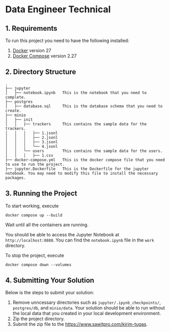 # Data Engineer Technical 

## 1. Requirements

To run this project you need to have the following installed:

1. [Docker](https://docs.docker.com/get-docker/) version 27
2. [Docker Compose](https://docs.docker.com/compose/install/) version 2.27

## 2. Directory Structure

```
.
├── jupyter
│   ├── notebook.ipynb   This is the notebook that you need to complete.
├── postgres
│   ├── database.sql     This is the database schema that you need to create.
├── minio
│   ├── init
│   │   ├── trackers     This contains the sample data for the trackers.
│   │   │   ├── 1.jsonl
│   │   │   ├── 2.jsonl
│   │   │   ├── 3.jsonl
│   │   │   └── 4.jsonl
│   │   └── users        This contains the sample data for the users.
│   │   │   ├── 1.csv
├── docker-compose.yml   This is the docker compose file that you need to use to run the project.
├── jupyter.Dockerfile   This is the Dockerfile for the jupyter notebook. You may need to modify this file to install the necessary packages.
```

## 3. Running the Project

To start working, execute

```
docker compose up --build
```

Wait until all the containers are running.

You should be able to access the Jupyter Notebook at `http://localhost:8888`. You can find the `notebook.ipynb` file in the `work` directory.

To stop the project, execute

```
docker compose down --volumes
```

## 4. Submitting Your Solution

Below is the steps to submit your solution:

1. Remove unncessary directories such as `jupyter/.ipynb_checkpoints/`, `postgres/db`, and `minio/data`. Your solution should be able to run without the local data that you created in your local development environment.
2. Zip the project directory.
3. Submit the zip file to the https://www.sawitpro.com/kirim-tugas.
